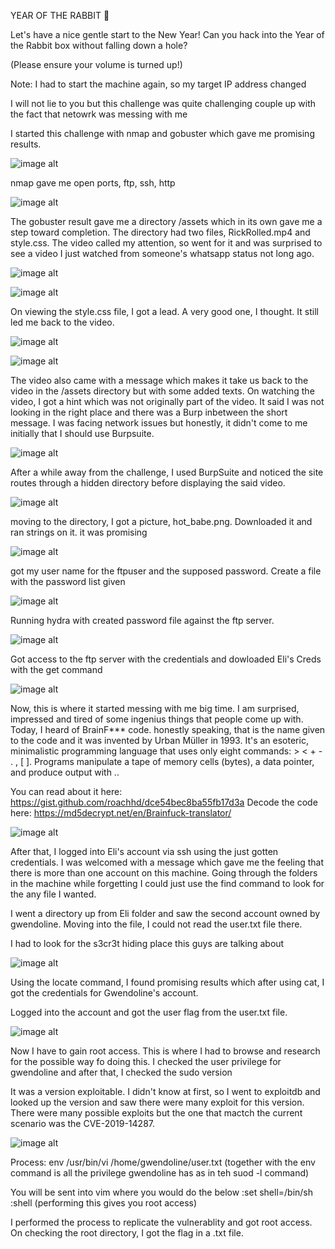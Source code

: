 YEAR OF THE RABBIT 🐇

Let's have a nice gentle start to the New Year!
Can you hack into the Year of the Rabbit box without falling down a hole?

(Please ensure your volume is turned up!)

Note: I had to start the machine again, so my target IP address changed

I will not lie to you but this challenge was quite challenging couple up with the fact that netowrk was messing with me

I started this challenge with nmap and gobuster which gave me promising results.

![image alt](https://github.com/bakel243687/TryHackme/blob/7cabd2848e31350c5d344fa1af987f7f6c1b9d41/Challenges/Images/Screenshot_2025-09-24_08-19-57.png)

nmap gave me open ports, ftp, ssh, http

![image alt](https://github.com/bakel243687/TryHackme/blob/7cabd2848e31350c5d344fa1af987f7f6c1b9d41/Challenges/Images/Screenshot_2025-09-24_08-20-33.png)

The gobuster result gave me a directory /assets which in its own gave me a step toward completion. The directory had two files, RickRolled.mp4 and style.css. The video called my attention, so went for it and was surprised to see a video I just watched from someone's whatsapp status not long ago.

![image alt](https://github.com/bakel243687/TryHackme/blob/7cabd2848e31350c5d344fa1af987f7f6c1b9d41/Challenges/Images/Screenshot_2025-09-24_08-20-51.png)

![image alt](https://github.com/bakel243687/TryHackme/blob/7cabd2848e31350c5d344fa1af987f7f6c1b9d41/Challenges/Images/Screenshot_2025-09-24_08-21-21.png)

On viewing the style.css file, I got a lead. A very good one, I thought. It still led me back to the video. 

![image alt](https://github.com/bakel243687/TryHackme/blob/7cabd2848e31350c5d344fa1af987f7f6c1b9d41/Challenges/Images/Screenshot_2025-09-24_08-21-42.png)

![image alt](https://github.com/bakel243687/TryHackme/blob/7cabd2848e31350c5d344fa1af987f7f6c1b9d41/Challenges/Images/Screenshot_2025-09-24_08-26-40.png)

The video also came with a message which makes it take us back to the video in the /assets directory but with some added texts. On watching the video, I got a hint which was not originally part of the video. It said I was not looking in the right place and there was a Burp inbetween the short message. I was facing network issues but honestly, it didn't come to me initially that I should use Burpsuite.

![image alt](https://github.com/bakel243687/TryHackme/blob/7cabd2848e31350c5d344fa1af987f7f6c1b9d41/Challenges/Images/Screenshot_2025-09-24_14-24-46.png)

After a while away from the challenge, I used BurpSuite and noticed the site routes through a hidden directory before displaying the said video.

![image alt](https://github.com/bakel243687/TryHackme/blob/7cabd2848e31350c5d344fa1af987f7f6c1b9d41/Challenges/Images/Screenshot_2025-09-24_16-36-23.png)

moving to the directory, I got a picture, hot_babe.png. Downloaded it and ran strings on it. it was promising

![image alt](https://github.com/bakel243687/TryHackme/blob/7cabd2848e31350c5d344fa1af987f7f6c1b9d41/Challenges/Images/Screenshot_2025-09-24_16-42-08.png)

got my user name for the ftpuser and the supposed password. Create a file with the password list given

![image alt](https://github.com/bakel243687/TryHackme/blob/7cabd2848e31350c5d344fa1af987f7f6c1b9d41/Challenges/Images/Screenshot_2025-09-24_16-50-02.png)

Running hydra with created password file against the ftp server.

![image alt](https://github.com/bakel243687/TryHackme/blob/11108e8d870bf6d6643d0de93458d3c7b03de361/Challenges/Images/Screenshot_2025-09-24_16-55-40.png)

Got access to the ftp server with the credentials and dowloaded Eli's Creds with the get command

![image alt](https://github.com/bakel243687/TryHackme/blob/11108e8d870bf6d6643d0de93458d3c7b03de361/Challenges/Images/Screenshot_2025-09-24_16-55-52.png)

Now, this is where it started messing with me big time. I am surprised, impressed and tired of some ingenius things that people come up with. Today, I heard of BrainF*** code. honestly speaking, that is the name given to the code and it was invented by Urban Müller in 1993. It's an esoteric, minimalistic programming language that uses only eight commands: > < + - . , [ ]. Programs manipulate a tape of memory cells (bytes), a data pointer, and produce output with ..

You can read about it here: https://gist.github.com/roachhd/dce54bec8ba55fb17d3a
Decode the code here: https://md5decrypt.net/en/Brainfuck-translator/

![image alt](https://github.com/bakel243687/TryHackme/blob/11108e8d870bf6d6643d0de93458d3c7b03de361/Challenges/Images/Screenshot_2025-09-24_16-56-55.png)

After that, I logged into Eli's account via ssh using the just gotten credentials. I was welcomed with a message which gave me the feeling that there is more than one account on this machine. Going through the folders in the machine while forgetting I could just use the find command to look for the any file I wanted.

I went a directory up from Eli folder and saw the second account owned by gwendoline. Moving into the file, I could not read the user.txt file there.

I had to look for the s3cr3t hiding place this guys are talking about

![image alt](https://github.com/bakel243687/TryHackme/blob/11108e8d870bf6d6643d0de93458d3c7b03de361/Challenges/Images/Screenshot_2025-09-24_17-08-40.png)

Using the locate command, I found promising results which after using cat, I got the credentials for Gwendoline's account.

Logged into the account and got the user flag from the user.txt file.

![image alt](https://github.com/bakel243687/TryHackme/blob/11108e8d870bf6d6643d0de93458d3c7b03de361/Challenges/Images/Screenshot_2025-09-24_17-33-45.png)

Now I have to gain root access. This is where I had to browse and research for the possible way fo doing this. I checked the user privilege for gwendoline and after that, I checked the sudo version

It was a version exploitable. I didn't know at first, so I went to exploitdb and looked up the version and saw there were many exploit for this version. There were many possible exploits but the one that mactch the current scenario was the CVE-2019-14287.

![image alt](https://github.com/bakel243687/TryHackme/blob/11108e8d870bf6d6643d0de93458d3c7b03de361/Challenges/Images/Screenshot_2025-09-24_17-33-19.png)

Process:
env /usr/bin/vi /home/gwendoline/user.txt
(together with the env command is all the privilege gwendoline has as in teh suod -l command)

You will be sent into vim where you would do the below
:set shell=/bin/sh
:shell
(performing this gives you root access)

I performed the process to replicate the vulnerablity and got root access. On checking the root directory, I got the flag in a .txt file.
